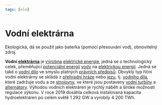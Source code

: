 ```yaml
---
tags: [ele]
---
```

# Vodní elektrárna
Ekologická, dá se použít jako baterka (pomocí přesouvání vod), obnovitelný zdroj.

**Vodní [elektrárna](https://cs.wikipedia.org/wiki/Elektr%C3%A1rna "Elektrárna")** je [výrobna](https://cs.wikipedia.org/wiki/V%C3%BDrobna "Výrobna") [elektrické energie](https://cs.wikipedia.org/wiki/Elektrick%C3%A1_energie "Elektrická energie"), jedná se o technologický celek, přeměňující [potenciální energii](https://cs.wikipedia.org/wiki/Potenci%C3%A1ln%C3%AD_energie "Potenciální energie") [vody](https://cs.wikipedia.org/wiki/Voda "Voda") na [elektrickou energii](https://cs.wikipedia.org/wiki/Elektrick%C3%A1_energie "Elektrická energie"). Jedná se také o [vodní dílo](https://cs.wikipedia.org/wiki/Vodn%C3%AD_d%C3%ADlo "Vodní dílo") ve smyslu platných [právních předpisů](https://cs.wikipedia.org/wiki/Pr%C3%A1vn%C3%AD_p%C5%99edpis "Právní předpis"). Obvyklý typ říční vodní elektrárny se skládá z [přehradní hráze](https://cs.wikipedia.org/wiki/P%C5%99ehradn%C3%AD_hr%C3%A1z "Přehradní hráz") nebo [jezu](https://cs.wikipedia.org/wiki/Jez "Jez"), tj. [vodního díla](https://cs.wikipedia.org/wiki/Vodn%C3%AD_d%C3%ADlo "Vodní dílo"), které zadržuje vodu a ze [strojovny](https://cs.wikipedia.org/wiki/Strojovna "Strojovna"), ve které jsou postaveny [vodní turbíny](https://cs.wikipedia.org/wiki/Vodn%C3%AD_turb%C3%ADna "Vodní turbína") a [alternátory](https://cs.wikipedia.org/wiki/Altern%C3%A1tor "Alternátor"). Výhodou vodních elektráren je rychlý náběh a široké možnosti regulace výkonu. V roce 2019 dosáhla celková instalovaná kapacita hydroelektráren po celém světě 1 292 GW a vyrobily 4 200 TWh.